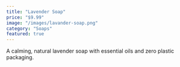 ```yaml
---
title: "Lavender Soap"
price: "$9.99"
image: "/images/lavander-soap.png"
category: "Soaps"
featured: true
---
```


A calming, natural lavender soap with essential oils and zero plastic packaging.